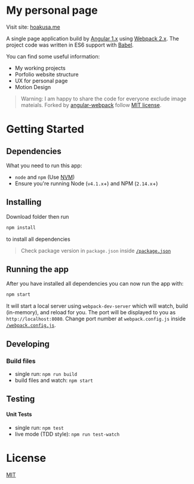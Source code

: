 # My personal page

Visit site: [hoakusa.me](http://hoakusa.me)

A single page application build by [Angular 1.x](https://angularjs.org/) using [Webpack 2.x](http://webpack.github.io/). The project code was written in ES6 support with [Babel](https://babeljs.io/).

You can find some useful information:
* My working projects
* Porfolio website structure
* UX for personal page
* Motion Design

> Warning: I am happy to share the code for everyone exclude image mateials.
> Forked by [angular-webpack](https://github.com/preboot/angularjs-webpack) follow [MIT license](/LICENSE).

# Getting Started

## Dependencies

What you need to run this app:
* `node` and `npm` (Use [NVM](https://github.com/creationix/nvm))
* Ensure you're running Node (`v4.1.x`+) and NPM (`2.14.x`+)

## Installing

Download folder then run
```bash
npm install
```
to install all dependencies

> Check package version in `package.json` inside [`/package.json`](/package.json)

## Running the app

After you have installed all dependencies you can now run the app with:
```bash
npm start
```

It will start a local server using `webpack-dev-server` which will watch, build (in-memory), and reload for you. The port will be displayed to you as `http://localhost:8080`. Change port number at `webpack.config.js` inside [`/webpack.config.js`](/webpack.config.js).

## Developing

### Build files

* single run: `npm run build`
* build files and watch: `npm start`

## Testing

#### Unit Tests

* single run: `npm test`
* live mode (TDD style): `npm run test-watch`

# License

[MIT](/LICENSE)
